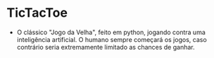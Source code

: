 # TicTacToe

* O clássico "Jogo da Velha", feito em python, jogando contra uma inteligência artificial. O humano sempre começará os jogos, caso contrário seria extremamente limitado as chances de ganhar.
